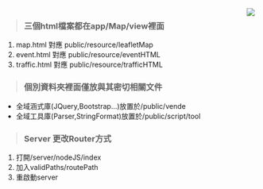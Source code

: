 <img src="http://i.imgur.com/xvSJqno.png" align="right"/>

> ### 三個html檔案都在app/Map/view裡面
1. map.html     對應 public/resource/leafletMap
2. event.html   對應 public/resource/eventHTML
3. traffic.html 對應 public/resource/trafficHTML

> ### 個別資料夾裡面僅放與其密切相關文件
- 全域涵式庫(JQuery,Bootstrap...)放置於/public/vende
- 全域工具庫(Parser,StringFormat)放置於/public/script/tool

> ### Server 更改Router方式
1. 打開/server/nodeJS/index
2. 加入validPaths/routePath
3. 重啟動server

